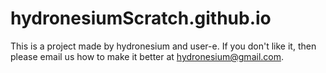 # hydronesiumScratch.github.io
This is a project made by hydronesium and user-e. If you don't like it, then please email us how to make it better at hydronesium@gmail.com.
